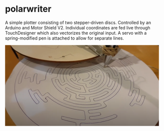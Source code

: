 # polarwriter

A simple plotter consisting of two stepper-driven discs. Controlled by an Arduino and Motor Shield V2.
Individual coordinates are fed live through TouchDesigner which also vectorizes the original input.
A servo with a spring-modified pen is attached to allow for separate lines.

[![Video](docs/screenshot.PNG)](https://www.youtube.com/watch?v=35HHtB7Ylbo)
